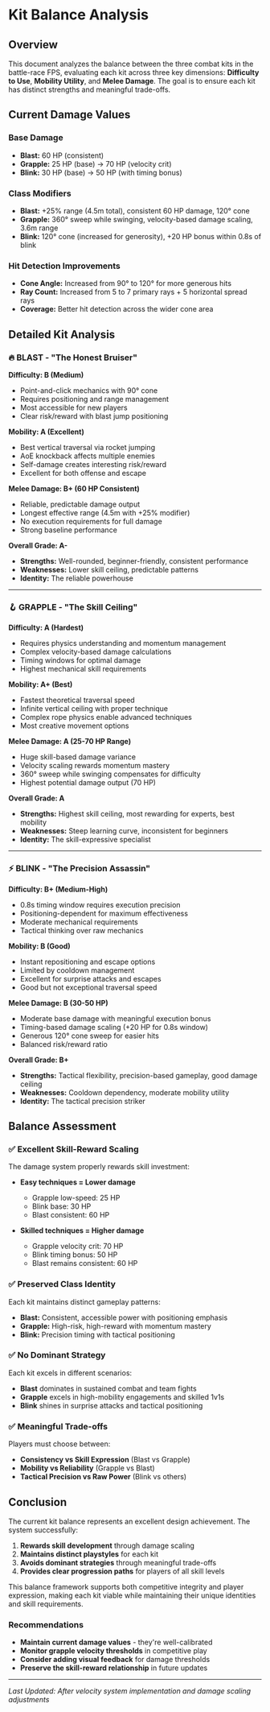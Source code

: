 # Kit Balance Analysis

## Overview

This document analyzes the balance between the three combat kits in the battle-race FPS, evaluating each kit across three key dimensions: **Difficulty to Use**, **Mobility Utility**, and **Melee Damage**. The goal is to ensure each kit has distinct strengths and meaningful trade-offs.

## Current Damage Values

### Base Damage
- **Blast:** 60 HP (consistent)
- **Grapple:** 25 HP (base) → 70 HP (velocity crit)
- **Blink:** 30 HP (base) → 50 HP (with timing bonus)

### Class Modifiers
- **Blast:** +25% range (4.5m total), consistent 60 HP damage, 120° cone
- **Grapple:** 360° sweep while swinging, velocity-based damage scaling, 3.6m range
- **Blink:** 120° cone (increased for generosity), +20 HP bonus within 0.8s of blink

### Hit Detection Improvements
- **Cone Angle:** Increased from 90° to 120° for more generous hits
- **Ray Count:** Increased from 5 to 7 primary rays + 5 horizontal spread rays
- **Coverage:** Better hit detection across the wider cone area

## Detailed Kit Analysis

### 🔥 **BLAST - "The Honest Bruiser"**

**Difficulty: B (Medium)**
- Point-and-click mechanics with 90° cone
- Requires positioning and range management
- Most accessible for new players
- Clear risk/reward with blast jump positioning

**Mobility: A (Excellent)**
- Best vertical traversal via rocket jumping
- AoE knockback affects multiple enemies
- Self-damage creates interesting risk/reward
- Excellent for both offense and escape

**Melee Damage: B+ (60 HP Consistent)**
- Reliable, predictable damage output
- Longest effective range (4.5m with +25% modifier)
- No execution requirements for full damage
- Strong baseline performance

**Overall Grade: A-**
- **Strengths:** Well-rounded, beginner-friendly, consistent performance
- **Weaknesses:** Lower skill ceiling, predictable patterns
- **Identity:** The reliable powerhouse

---

### 🪝 **GRAPPLE - "The Skill Ceiling"**

**Difficulty: A (Hardest)**
- Requires physics understanding and momentum management
- Complex velocity-based damage calculations
- Timing windows for optimal damage
- Highest mechanical skill requirements

**Mobility: A+ (Best)**
- Fastest theoretical traversal speed
- Infinite vertical ceiling with proper technique
- Complex rope physics enable advanced techniques
- Most creative movement options

**Melee Damage: A (25-70 HP Range)**
- Huge skill-based damage variance
- Velocity scaling rewards momentum mastery
- 360° sweep while swinging compensates for difficulty
- Highest potential damage output (70 HP)

**Overall Grade: A**
- **Strengths:** Highest skill ceiling, most rewarding for experts, best mobility
- **Weaknesses:** Steep learning curve, inconsistent for beginners
- **Identity:** The skill-expressive specialist

---

### ⚡ **BLINK - "The Precision Assassin"**

**Difficulty: B+ (Medium-High)**
- 0.8s timing window requires execution precision
- Positioning-dependent for maximum effectiveness
- Moderate mechanical requirements
- Tactical thinking over raw mechanics

**Mobility: B (Good)**
- Instant repositioning and escape options
- Limited by cooldown management
- Excellent for surprise attacks and escapes
- Good but not exceptional traversal speed

**Melee Damage: B (30-50 HP)**
- Moderate base damage with meaningful execution bonus
- Timing-based damage scaling (+20 HP for 0.8s window)
- Generous 120° cone sweep for easier hits
- Balanced risk/reward ratio

**Overall Grade: B+**
- **Strengths:** Tactical flexibility, precision-based gameplay, good damage ceiling
- **Weaknesses:** Cooldown dependency, moderate mobility utility
- **Identity:** The tactical precision striker

## Balance Assessment

### ✅ **Excellent Skill-Reward Scaling**

The damage system properly rewards skill investment:

- **Easy techniques = Lower damage**
  - Grapple low-speed: 25 HP
  - Blink base: 30 HP
  - Blast consistent: 60 HP

- **Skilled techniques = Higher damage**
  - Grapple velocity crit: 70 HP
  - Blink timing bonus: 50 HP
  - Blast remains consistent: 60 HP

### ✅ **Preserved Class Identity**

Each kit maintains distinct gameplay patterns:

- **Blast:** Consistent, accessible power with positioning emphasis
- **Grapple:** High-risk, high-reward with momentum mastery
- **Blink:** Precision timing with tactical positioning

### ✅ **No Dominant Strategy**

Each kit excels in different scenarios:

- **Blast** dominates in sustained combat and team fights
- **Grapple** excels in high-mobility engagements and skilled 1v1s
- **Blink** shines in surprise attacks and tactical positioning

### ✅ **Meaningful Trade-offs**

Players must choose between:

- **Consistency vs Skill Expression** (Blast vs Grapple)
- **Mobility vs Reliability** (Grapple vs Blast)
- **Tactical Precision vs Raw Power** (Blink vs others)

## Conclusion

The current kit balance represents an excellent design achievement. The system successfully:

1. **Rewards skill development** through damage scaling
2. **Maintains distinct playstyles** for each kit
3. **Avoids dominant strategies** through meaningful trade-offs
4. **Provides clear progression paths** for players of all skill levels

This balance framework supports both competitive integrity and player expression, making each kit viable while maintaining their unique identities and skill requirements.

### Recommendations

- **Maintain current damage values** - they're well-calibrated
- **Monitor grapple velocity thresholds** in competitive play
- **Consider adding visual feedback** for damage thresholds
- **Preserve the skill-reward relationship** in future updates

---

*Last Updated: After velocity system implementation and damage scaling adjustments* 